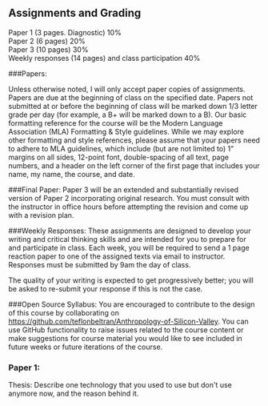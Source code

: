 ## Assignments and Grading

Paper 1 (3 pages. Diagnostic)   10%  
Paper 2 (6 pages)               20%  
Paper 3 (10 pages)              30%    
Weekly responses (14 pages)   and class participation 			  40%

###Papers:

Unless otherwise noted, I will only accept paper copies of assignments. Papers are due at the beginning of class on the specified date. Papers not submitted at or before the beginning of class will be marked down 1/3 letter grade per day (for example, a B+ will be marked down to a B).
Our basic formatting reference for the course will be the Modern Language Association (MLA) Formatting & Style guidelines. While we may explore other formatting and style references, please assume that your papers need to adhere to MLA guidelines, which include (but are not limited to) 1” margins on all sides, 12-point font, double-spacing of all text, page numbers, and a header on the left corner of the first page that includes your name, my name, the course, and date.

###Final Paper:
Paper 3 will be an extended and substantially revised version of Paper 2 incorporating original research. You must consult with the instructor in office hours before attempting the revision and come up with a revision plan. 

###Weekly Responses:
These assignments are designed to develop your writing and critical thinking skills and are intended for you to prepare for and participate in class. Each week, you will be required to send a 1 page reaction paper to one of the assigned texts via email to instructor. Responses must be submitted by 9am the day of class. 

The quality of your writing is expected to get progressively better; you will be asked to re-submit your response if this is not the case.

###Open Source Syllabus:
You are encouraged to contribute to the design of this course by collaborating on https://github.com/teflonbeltran/Anthropology-of-Silicon-Valley. You can use GitHub functionality to raise issues related to the course content or make suggestions for course material you would like to see included in future weeks or future iterations of the course.

### Paper 1:
Thesis: Describe one technology that you used to use but don't use anymore now, and the reason behind it.
